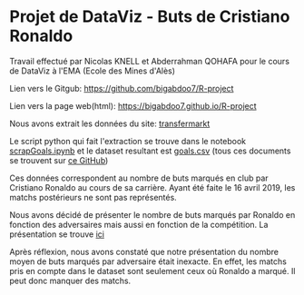# Projet de DataViz - Buts de Cristiano Ronaldo
Travail effectué par Nicolas KNELL et Abderrahman QOHAFA pour le cours de DataViz à l'EMA (Ecole des Mines d'Alès)

Lien vers le Gitgub: https://github.com/bigabdoo7/R-project

Lien vers la page web(html): https://bigabdoo7.github.io/R-project


Nous avons extrait les données du site: [transfermarkt](https://www.transfermarkt.com/cristiano-ronaldo/alletore/spieler/8198/saison//verein/0/liga/0/wettbewerb//pos/0/trainer_id/0/minute/0/torart/0)

Le script python qui fait l'extraction se trouve dans le notebook [scrapGoals.ipynb](#) et le dataset resultant est [goals.csv](#) (tous ces documents se trouvent sur [ce GitHub](https://github.com/bigabdoo7/R-project))

Ces données correspondent au nombre de buts marqués en club par Cristiano Ronaldo au cours de sa carrière. Ayant été faite le 16 avril 2019, les matchs postérieurs ne sont pas représentés.

Nous avons décidé de présenter le nombre de buts marqués par Ronaldo en fonction des adversaires mais aussi en fonction de la compétition.
La présentation se trouve [ici](https://bigabdoo7.github.io/R-project)

Après réflexion, nous avons constaté que notre présentation du nombre moyen de buts marqués par adversaire était inexacte. En effet, les matchs pris en compte dans le dataset sont seulement ceux où Ronaldo a marqué. Il peut donc manquer des matchs.
